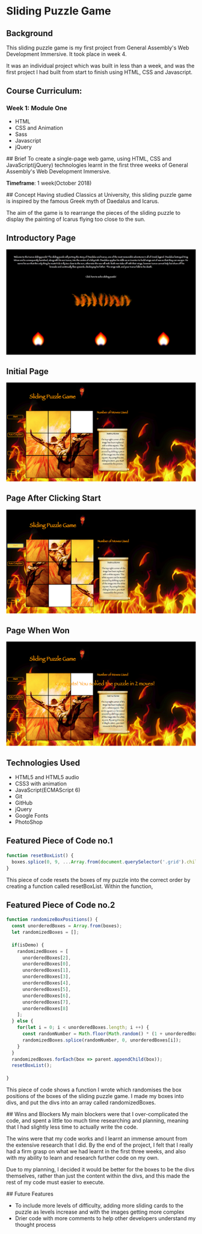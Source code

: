 # Sliding Puzzle Game

## Background
This sliding puzzle game is my first project from General Assembly's Web Development Immersive. It took place in week 4.

It was an individual project which was built in less than a week, and was the first project I had built from start to finish using HTML, CSS and Javascript.

## Course Curriculum:
### Week 1: Module One   
* HTML
* CSS and Animation
* Sass
* Javascript
* jQuery

## Brief
To create a single-page web game, using HTML, CSS and JavaScript(jQuery) technologies learnt in the first three weeks of General Assembly's Web Development Immersive.

**Timeframe**: 1 week(October 2018)

## Concept
Having studied Classics at University, this sliding puzzle game is inspired by the famous Greek myth of Daedalus and Icarus.

The aim of the game is to rearrange the pieces of the sliding puzzle to display the painting of Icarus flying too close to the sun.

## Introductory Page
![Introductory Page](screenshots/introductory-page.png)

## Initial Page
![Homepage](screenshots/sliding-puzzle.png)

## Page After Clicking Start
![Start Page](screenshots/start.png)

## Page When Won
![Winning Page](screenshots/winning.png)

## Technologies Used

* HTML5 and HTML5 audio
* CSS3 with animation
* JavaScript(ECMAScript 6)
* Git
* GitHub
* jQuery
* Google Fonts
* PhotoShop

## Featured Piece of Code no.1

```JavaScript
function resetBoxList() {
  boxes.splice(0, 9, ...Array.from(document.querySelector('.grid').childNodes).filter(({tagName}) => tagName === 'DIV'));
}
```
This piece of code resets the boxes of my puzzle into the correct order by creating a function called resetBoxList. Within the function,

## Featured Piece of Code no.2
```Javascript
function randomizeBoxPositions() {
  const unorderedBoxes = Array.from(boxes);
  let randomizedBoxes = [];

  if(isDemo) {
    randomizedBoxes = [
      unorderedBoxes[2],
      unorderedBoxes[0],
      unorderedBoxes[1],
      unorderedBoxes[3],
      unorderedBoxes[4],
      unorderedBoxes[5],
      unorderedBoxes[6],
      unorderedBoxes[7],
      unorderedBoxes[8]
    ];
  } else {
    for(let i = 0; i < unorderedBoxes.length; i ++) {
      const randomNumber = Math.floor(Math.random() * (1 + unorderedBoxes.length));
      randomizedBoxes.splice(randomNumber, 0, unorderedBoxes[i]);
    }
  }
  randomizedBoxes.forEach(box => parent.appendChild(box));
  resetBoxList();

}
```
This piece of code shows a function I wrote which randomises the box positions of the boxes of the sliding puzzle game. I made my boxes into divs, and put the divs into an array called randomizedBoxes.

## Wins and Blockers
My main blockers were that I over-complicated the code, and spent a little too much time researching and planning, meaning that I had slightly less time to actually write the code.

The wins were that my code works and I learnt an immense amount from the extensive research that I did. By the end of the project, I felt that I really had a firm grasp on what we had learnt in the first three weeks, and also with my ability to learn and research further code on my own.

Due to my planning, I decided it would be better for the boxes to be the divs themselves, rather than just the content within the divs, and this made the rest of my code must easier to execute.

## Future Features
* To include more levels of difficulty, adding more sliding cards to the puzzle as levels increase and with the images getting more complex
* Drier code with more comments to help other developers understand my thought process
